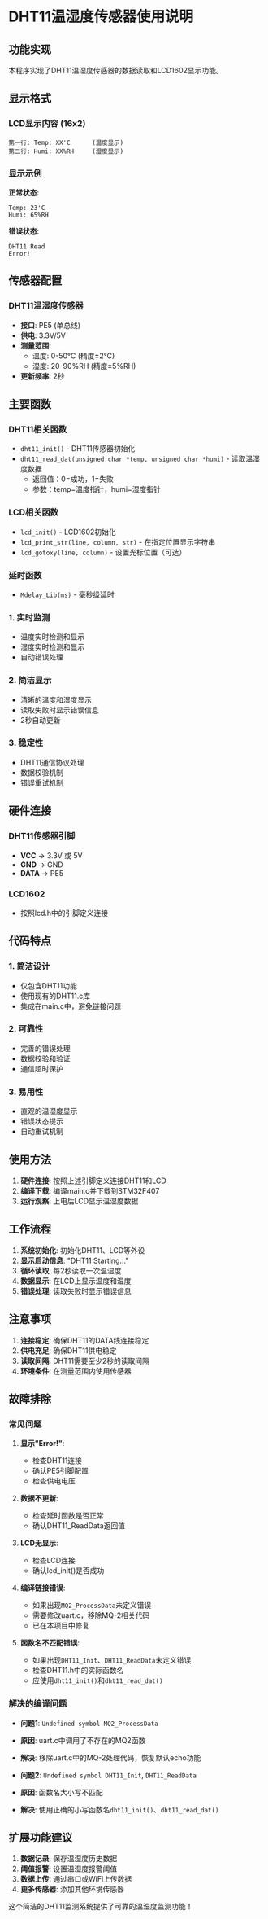 # DHT11温湿度传感器使用说明

## 功能实现

本程序实现了DHT11温湿度传感器的数据读取和LCD1602显示功能。

## 显示格式

### LCD显示内容 (16x2)
```
第一行: Temp: XX'C      (温度显示)
第二行: Humi: XX%RH     (湿度显示)
```

### 显示示例
**正常状态**:
```
Temp: 23'C
Humi: 65%RH
```

**错误状态**:
```
DHT11 Read
Error!
```

## 传感器配置

### DHT11温湿度传感器
- **接口**: PE5 (单总线)
- **供电**: 3.3V/5V
- **测量范围**: 
  - 温度: 0-50°C (精度±2°C)
  - 湿度: 20-90%RH (精度±5%RH)
- **更新频率**: 2秒

## 主要函数

### DHT11相关函数
- `dht11_init()` - DHT11传感器初始化
- `dht11_read_dat(unsigned char *temp, unsigned char *humi)` - 读取温湿度数据
  - 返回值：0=成功，1=失败
  - 参数：temp=温度指针，humi=湿度指针

### LCD相关函数
- `lcd_init()` - LCD1602初始化
- `lcd_print_str(line, column, str)` - 在指定位置显示字符串
- `lcd_gotoxy(line, column)` - 设置光标位置（可选）

### 延时函数
- `Mdelay_Lib(ms)` - 毫秒级延时

### 1. 实时监测
- 温度实时检测和显示
- 湿度实时检测和显示
- 自动错误处理

### 2. 简洁显示
- 清晰的温度和湿度显示
- 读取失败时显示错误信息
- 2秒自动更新

### 3. 稳定性
- DHT11通信协议处理
- 数据校验机制
- 错误重试机制

## 硬件连接

### DHT11传感器引脚
- **VCC** → 3.3V 或 5V
- **GND** → GND
- **DATA** → PE5

### LCD1602
- 按照lcd.h中的引脚定义连接

## 代码特点

### 1. 简洁设计
- 仅包含DHT11功能
- 使用现有的DHT11.c库
- 集成在main.c中，避免链接问题

### 2. 可靠性
- 完善的错误处理
- 数据校验和验证
- 通信超时保护

### 3. 易用性
- 直观的温湿度显示
- 错误状态提示
- 自动重试机制

## 使用方法

1. **硬件连接**: 按照上述引脚定义连接DHT11和LCD
2. **编译下载**: 编译main.c并下载到STM32F407
3. **运行观察**: 上电后LCD显示温湿度数据

## 工作流程

1. **系统初始化**: 初始化DHT11、LCD等外设
2. **显示启动信息**: "DHT11 Starting..."
3. **循环读取**: 每2秒读取一次温湿度
4. **数据显示**: 在LCD上显示温度和湿度
5. **错误处理**: 读取失败时显示错误信息

## 注意事项

1. **连接稳定**: 确保DHT11的DATA线连接稳定
2. **供电充足**: 确保DHT11供电稳定
3. **读取间隔**: DHT11需要至少2秒的读取间隔
4. **环境条件**: 在测量范围内使用传感器

## 故障排除

### 常见问题
1. **显示"Error!"**: 
   - 检查DHT11连接
   - 确认PE5引脚配置
   - 检查供电电压

2. **数据不更新**:
   - 检查延时函数是否正常
   - 确认DHT11_ReadData返回值

3. **LCD无显示**:
   - 检查LCD连接
   - 确认lcd_init()是否成功

4. **编译链接错误**:
   - 如果出现`MQ2_ProcessData`未定义错误
   - 需要修改uart.c，移除MQ-2相关代码
   - 已在本项目中修复

5. **函数名不匹配错误**:
   - 如果出现`DHT11_Init`、`DHT11_ReadData`未定义错误
   - 检查DHT11.h中的实际函数名
   - 应使用`dht11_init()`和`dht11_read_dat()`

### 解决的编译问题
- **问题1**: `Undefined symbol MQ2_ProcessData`
- **原因**: uart.c中调用了不存在的MQ2函数
- **解决**: 移除uart.c中的MQ-2处理代码，恢复默认echo功能

- **问题2**: `Undefined symbol DHT11_Init`, `DHT11_ReadData`
- **原因**: 函数名大小写不匹配
- **解决**: 使用正确的小写函数名`dht11_init()`、`dht11_read_dat()`

## 扩展功能建议

1. **数据记录**: 保存温湿度历史数据
2. **阈值报警**: 设置温湿度报警阈值
3. **数据上传**: 通过串口或WiFi上传数据
4. **更多传感器**: 添加其他环境传感器

这个简洁的DHT11监测系统提供了可靠的温湿度监测功能！
